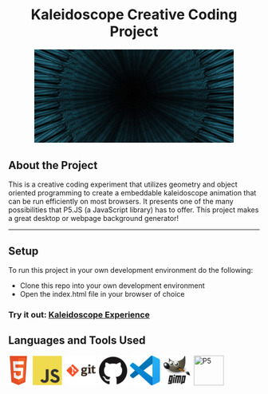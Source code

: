 <div align="center">
  <h1>Kaleidoscope Creative Coding Project</h1>
  <img src="kaleidoscope.jpg" width="400" />
</div>

## About the Project

This is a creative coding experiment that utilizes geometry and object oriented programming to create a embeddable kaleidoscope animation that can be run efficiently on most browsers. It presents one of the many possibilities that P5.JS (a JavaScript library) has to offer. This project makes a great desktop or webpage background generator!

---

## Setup

To run this project in your own development environment do the following: 
- Clone this repo into your own development environment
- Open the index.html file in your browser of choice

### Try it out: [Kaleidoscope Experience](https://tuck1297.github.io/CreativeCodingKaleidoscope/)

## Languages and Tools Used
<div>
  <img src="https://github.com/devicons/devicon/blob/master/icons/html5/html5-original.svg" title="HTML5" alt="HTML" width="40" height="60"/>&nbsp;
  <img src="https://github.com/devicons/devicon/blob/master/icons/javascript/javascript-original.svg" title="JavaScript" alt="JavaScript" width="60" height="60"/>&nbsp;
  <img src="https://github.com/devicons/devicon/blob/master/icons/git/git-original-wordmark.svg" title="Git" **alt="Git" width="60" height="60"/>
  <img src="https://github.com/devicons/devicon/blob/master/icons/github/github-original.svg" title="Github" **alt="Github" width="60" height="60"/>
  <img src="https://github.com/devicons/devicon/blob/master/icons/vscode/vscode-original.svg" title="vscode" **alt="vscode" width="60" height="60"/>
  <img src="https://github.com/devicons/devicon/blob/master/icons/gimp/gimp-original-wordmark.svg" title="Gimp" **alt="Gimp" width="60" height="60"/>
  <img src="https://p5js.org/assets/img/p5js.svg" **alt="P5" width="60" title="P5" height="60"/>
</div>

